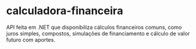 # calculadora-financeira
API feita em .NET que disponibiliza cálculos financeiros comuns, como juros simples, compostos, simulações de financiamento e cálculo de valor futuro com aportes.
